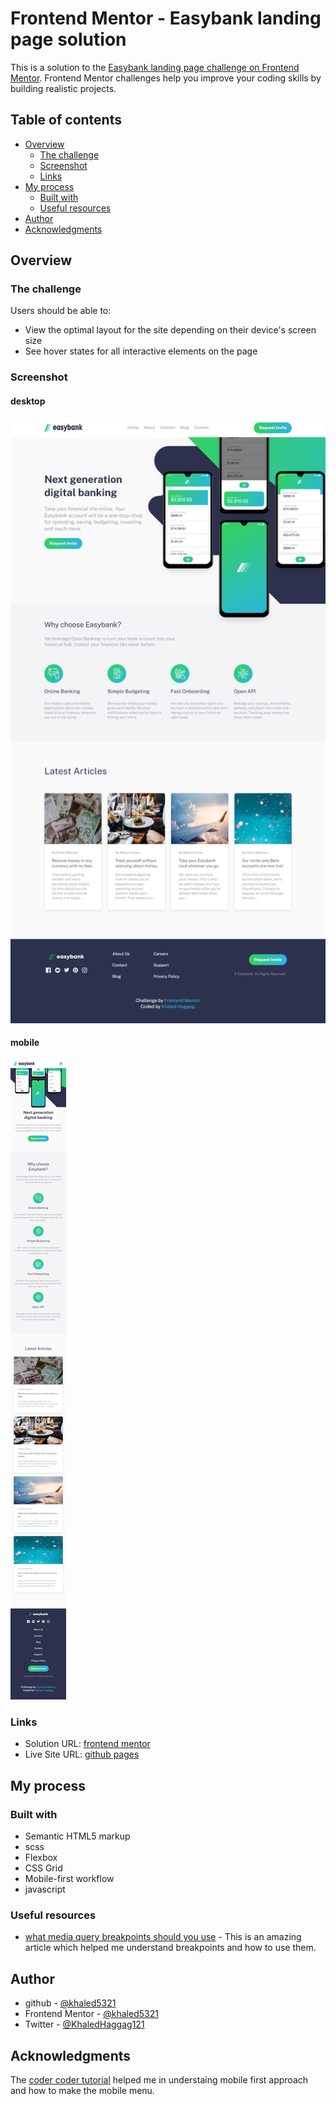 # Frontend Mentor - Easybank landing page solution

This is a solution to the [Easybank landing page challenge on Frontend Mentor](https://www.frontendmentor.io/challenges/easybank-landing-page-WaUhkoDN). Frontend Mentor challenges help you improve your coding skills by building realistic projects. 

## Table of contents

- [Overview](#overview)
  - [The challenge](#the-challenge)
  - [Screenshot](#screenshot)
  - [Links](#links)
- [My process](#my-process)
  - [Built with](#built-with)
  - [Useful resources](#useful-resources)
- [Author](#author)
- [Acknowledgments](#acknowledgments)


## Overview

### The challenge

Users should be able to:

- View the optimal layout for the site depending on their device's screen size
- See hover states for all interactive elements on the page

### Screenshot
#### desktop
![desktop](./images/desktop-full-screenshot.png)
#### mobile
![mobile](./images/mobile-full-screenshot.png)
### Links

- Solution URL: [frontend mentor](https://www.frontendmentor.io/solutions/responsive-landing-page-using-html-scss-and-javascript-ViussYi5T)
- Live Site URL: [github pages](https://khaled5321.github.io/easybank-landing-page/)

## My process

### Built with

- Semantic HTML5 markup
- scss
- Flexbox
- CSS Grid
- Mobile-first workflow
- javascript

### Useful resources

- [what media query breakpoints should you use](https://www.coder-coder.com/media-query-breakpoints/) - This is an amazing article which helped me understand breakpoints and how to use them.

## Author

- github - [@khaled5321](https://github.com/khaled5321)
- Frontend Mentor - [@khaled5321](https://www.frontendmentor.io/profile/khaled5321)
- Twitter - [@KhaledHaggag121](https://twitter.com/KhaledHaggag121)

## Acknowledgments

The [coder coder tutorial](https://www.youtube.com/watch?v=aoQ6S1a32j8&t=16238s) helped me in understaing mobile first approach and how to make the mobile menu.


